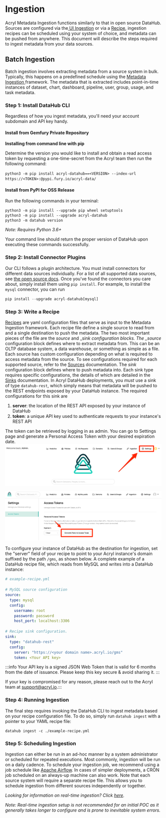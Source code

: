 # Ingestion

Acryl Metadata Ingestion functions similarly to that in open source DataHub. Sources are configured via the[ UI Ingestion](docs/ui-ingestion.md) or via a [Recipe](metadata-ingestion/README.md#recipes), ingestion recipes can be scheduled using your system of choice, and metadata can be pushed from anywhere.
This document will describe the steps required to ingest metadata from your data sources.

## Batch Ingestion

Batch ingestion involves extracting metadata from a source system in bulk. Typically, this happens on a predefined schedule using the [Metadata Ingestion ](metadata-ingestion/README.md#install-from-pypi)framework.
The metadata that is extracted includes point-in-time instances of dataset, chart, dashboard, pipeline, user, group, usage, and task metadata.

### Step 1: Install DataHub CLI

Regardless of how you ingest metadata, you'll need your account subdomain and API key handy.

#### **Install from Gemfury Private Repository**

**Installing from command line with pip**

Determine the version you would like to install and obtain a read access token by requesting a one-time-secret from the Acryl team then run the following command:

`python3 -m pip install acryl-datahub==<VERSION> --index-url https://<TOKEN>:@pypi.fury.io/acryl-data/`

#### Install from PyPI for OSS Release

Run the following commands in your terminal:

```
python3 -m pip install --upgrade pip wheel setuptools
python3 -m pip install --upgrade acryl-datahub
python3 -m datahub version
```

_Note: Requires Python 3.6+_

Your command line should return the proper version of DataHub upon executing these commands successfully.

### Step 2: Install Connector Plugins

Our CLI follows a plugin architecture. You must install connectors for different data sources individually. For a list of all supported data sources, see [the open source docs](metadata-ingestion/README.md#installing-plugins).
Once you've found the connectors you care about, simply install them using `pip install`.
For example, to install the `mysql` connector, you can run

```python
pip install --upgrade acryl-datahub[mysql]
```

### Step 3: Write a Recipe

[Recipes](metadata-ingestion/README.md#recipes) are yaml configuration files that serve as input to the Metadata Ingestion framework. Each recipe file define a single source to read from and a single destination to push the metadata.
The two most important pieces of the file are the _source_ and \_sin*k configuration blocks.
The \_source* configuration block defines where to extract metadata from. This can be an OLTP database system, a data warehouse, or something as simple as a file. Each source has custom configuration depending on what is required to access metadata from the source. To see configurations required for each supported source, refer to the [Sources](metadata-ingestion/README.md#sources) documentation.
The _sink_ configuration block defines where to push metadata into. Each sink type requires specific configurations, the details of which are detailed in the [Sinks](metadata-ingestion/README.md#sinks) documentation.
In Acryl DataHub deployments, you _must_ use a sink of type `datahub-rest`, which simply means that metadata will be pushed to the REST endpoints exposed by your DataHub instance. The required configurations for this sink are

1. **server**: the location of the REST API exposed by your instance of DataHub
2. **token**: a unique API key used to authenticate requests to your instance's REST API

The token can be retrieved by logging in as admin. You can go to Settings page and generate a Personal Access Token with your desired expiration date.
![](../imgs/saas/home-(1).png)

![](../imgs/saas/settings.png)

To configure your instance of DataHub as the destination for ingestion, set the "server" field of your recipe to point to your Acryl instance's domain suffixed by the path `/gms`, as shown below.
A complete example of a DataHub recipe file, which reads from MySQL and writes into a DataHub instance:

```yaml
# example-recipe.yml

# MySQL source configuration
source:
  type: mysql
  config:
    username: root
    password: password
    host_port: localhost:3306

# Recipe sink configuration.
sink:
  type: "datahub-rest"
  config:
    server: "https://<your domain name>.acryl.io/gms"
    token: <Your API key>
```

:::info
Your API key is a signed JSON Web Token that is valid for 6 months from the date of issuance. Please keep this key secure & avoid sharing it.
:::

If your key is compromised for any reason, please reach out to the Acryl team at support@acryl.io.:::

### Step 4: Running Ingestion

The final step requires invoking the DataHub CLI to ingest metadata based on your recipe configuration file.
To do so, simply run `datahub ingest` with a pointer to your YAML recipe file:

```
datahub ingest -c ./example-recipe.yml
```

### Step 5: Scheduling Ingestion

Ingestion can either be run in an ad-hoc manner by a system administrator or scheduled for repeated executions. Most commonly, ingestion will be run on a daily cadence.
To schedule your ingestion job, we recommend using a job schedule like [Apache Airflow](https://airflow.apache.org/). In cases of simpler deployments, a CRON job scheduled on an always-up machine can also work.
Note that each source system will require a separate recipe file. This allows you to schedule ingestion from different sources independently or together.

_Looking for information on real-time ingestion? Click_ [_here_](docs/lineage/airflow.md)_._

_Note: Real-time ingestion setup is not recommended for an initial POC as it generally takes longer to configure and is prone to inevitable system errors._

